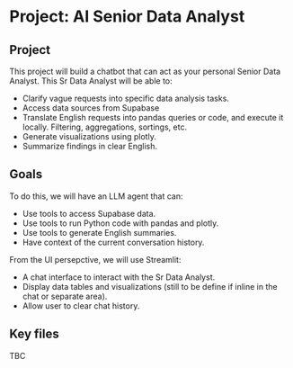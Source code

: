 # Project: AI Senior Data Analyst

## Project
This project will build a chatbot that can act as your personal Senior Data Analyst.
This Sr Data Analyst will be able to:
- Clarify vague requests into specific data analysis tasks.
- Access data sources from Supabase
- Translate English requests into pandas queries or code, and execute it locally. Filtering, aggregations, sortings, etc.
- Generate visualizations using plotly.
- Summarize findings in clear English.

## Goals
To do this, we will have an LLM agent that can:
- Use tools to access Supabase data.
- Use tools to run Python code with pandas and plotly.
- Use tools to generate English summaries.
- Have context of the current conversation history.

From the UI persepctive, we will use Streamlit:
- A chat interface to interact with the Sr Data Analyst.
- Display data tables and visualizations (still to be define if inline in the chat or separate area).
- Allow user to clear chat history.

## Key files
TBC
